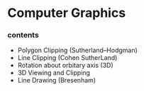 # Computer Graphics
### contents
- Polygon Clipping (Sutherland–Hodgman)
- Line Clipping (Cohen SutherLand)
- Rotation about orbitary axis (3D)
- 3D Viewing and Clipping
- Line Drawing (Bresenham)